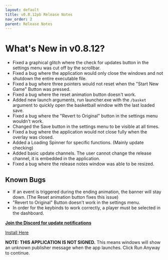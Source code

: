 ```yaml
---
layout: default
title: v0.8.12pb Release Notes
nav_order: 2
parent: Release Notes
---
```


# What's New in v0.8.12?
- Fixed a graphical glitch where the check for updates button in the settings menu was cut off by the scrollbar.
- Fixed a bug where the application would only close the windows and not shutdown the entire executable file.
- Fixed a bug where three pointers would not reset when the "Start New Game" Button was pressed.
- Fixed a bug where the reset animation button doesn't work.
- Added new launch arguments, run launcher.exe with the `/basket` argument to quickly open the basketball window with the last loaded save.
- Fixed a bug where the "Revert to Original" button in the settings menu wouldn't work.
- Changed the Save button in the settings menu to be visible at all times.
- Fixed a bug where the application would not close fully when the overlay was closed.
- Added a Loading Spinner for specific functions. (Mainly update checking)
- Added basic update channels. The user cannot change the release channel, it is embedded in the application.
- Fixed a bug where the release notes window was able to be resized.

## Known Bugs

- If an event is triggered during the ending animation, the banner will stay down. (The Reset animation button fixes this issue)
- "Revert to Original" Button doesn't work in the settings menu.
- In order for the keybinds to work correctly, a player must be selected in the dashboard.

[**Join the Discord for update notifications**](https://discord.gg/WrEpxrXxRx)

[Install Here](https://diamondpg.github.io/StatsApp/Installation.html)

**NOTE: THIS APPLICATION IS NOT SIGNED.** This means windows will show an unknown publisher message when the app launches. Click Run Anyway to continue.
